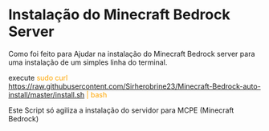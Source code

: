 # Instalação do Minecraft Bedrock Server

Como foi feito para Ajudar na instalação do Minecraft Bedrock server para uma instalação de um simples linha do terminal.

execute <font color="orange">sudo curl https://raw.githubusercontent.com/Sirherobrine23/Minecraft-Bedrock-auto-install/master/install.sh | bash</font>

Este Script só agiliza a instalação do servidor para MCPE (Minecraft Bedrock)